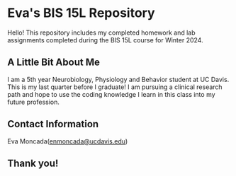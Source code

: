 # Eva's BIS 15L Repository

Hello! This repository includes my completed homework and lab assignments completed during the BIS 15L course for Winter 2024.

## A Little Bit About Me

I am a 5th year Neurobiology, Physiology and Behavior student at UC Davis. This is my last quarter before I graduate! I am pursuing a clinical research path and hope to use the coding knowledge I learn in this class into my future profession. 

## Contact Information

Eva Moncada(enmoncada@ucdavis.edu)

## Thank you!
